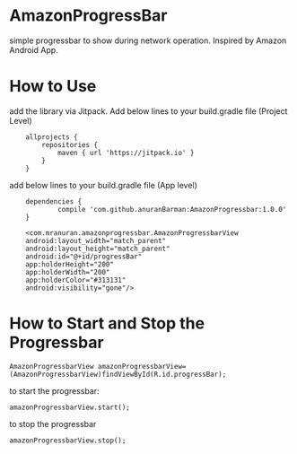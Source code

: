 # AmazonProgressBar

simple progressbar to show during network operation. Inspired by Amazon Android App.

# How to Use

add the library via Jitpack. Add below lines to your build.gradle file (Project Level)

```
	allprojects {
		repositories {
			maven { url 'https://jitpack.io' }
		}
	}
```
add below lines to your build.gradle file (App level)

```
	dependencies {
	        compile 'com.github.anuranBarman:AmazonProgressbar:1.0.0'
	}

```

```
    <com.mranuran.amazonprogressbar.AmazonProgressbarView
    android:layout_width="match_parent"
    android:layout_height="match_parent"
    android:id="@+id/progressBar"
    app:holderHeight="200"
    app:holderWidth="200"
    app:holderColor="#313131"
    android:visibility="gone"/>
```

# How to Start and Stop the Progressbar

```
AmazonProgressbarView amazonProgressbarView=(AmazonProgressbarView)findViewById(R.id.progressBar);
```

to start the progressbar:
```
amazonProgressbarView.start();
```

to stop the progressbar
```
amazonProgressbarView.stop();
```
